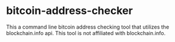 bitcoin-address-checker
=======================

This a command line bitcoin address checking tool that utilizes the blockchain.info api. This tool is not affiliated with blockchain.info.